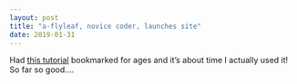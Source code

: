 ```yaml
---
layout: post
title: "a-flyleaf, novice coder, launches site"
date: 2019-01-31
---
```


Had [this tutorial](http://jmcglone.com/guides/github-pages/) bookmarked for ages and it’s about time I actually used it! So far so good....
